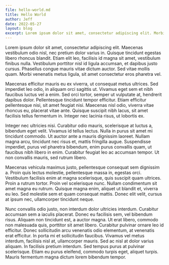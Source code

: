 ```yaml
---
file: hello-world.md
title: Hello World
author: Jeff
date: 2022-05-27
layout: blog
excerpt: Lorem ipsum dolor sit amet, consectetur adipiscing elit. Morbi eget massa sit amet arcu varius lacinia nec quis lacus.
---
```


Lorem ipsum dolor sit amet, consectetur adipiscing elit. Maecenas vestibulum odio nisl, nec pretium dolor varius in. Quisque tincidunt egestas libero rhoncus blandit. Etiam elit leo, facilisis id magna sit amet, vestibulum finibus nulla. Vestibulum porttitor nisl id ligula accumsan, et dapibus justo cursus. Phasellus congue mauris vitae dictum auctor. Sed vitae mollis quam. Morbi venenatis metus ligula, sit amet consectetur eros pharetra vel.

Maecenas efficitur mauris eu ex viverra, ut consequat metus ultrices. Sed imperdiet leo odio, in aliquam orci sagittis ut. Vivamus eget sem et nibh faucibus luctus vel a enim. Sed orci tortor, semper ut vulputate at, hendrerit dapibus dolor. Pellentesque tincidunt tempor efficitur. Etiam efficitur pellentesque nisi, sit amet feugiat nisi. Maecenas nisl odio, viverra vitae rhoncus eu, placerat vitae ante. Quisque suscipit nibh lacus, sit amet facilisis tellus fermentum in. Integer nec lacinia risus, ut lobortis ex.

Integer nec ultricies nisi. Curabitur odio mauris, scelerisque at luctus a, bibendum eget velit. Vivamus id tellus lectus. Nulla in purus sit amet mi tincidunt commodo. Ut auctor ante a mauris dignissim laoreet. Nullam magna arcu, tincidunt nec risus et, mattis fringilla augue. Suspendisse imperdiet, purus vel pharetra bibendum, enim purus convallis quam, ut faucibus nibh libero in enim. Curabitur feugiat leo ac accumsan tempor. Ut non convallis mauris, sed rutrum libero.

Maecenas vehicula maximus justo, pellentesque consequat sem dignissim a. Proin quis lectus molestie, pellentesque massa in, egestas orci. Vestibulum facilisis enim at magna scelerisque, quis suscipit quam ultrices. Proin a rutrum tortor. Proin vel scelerisque nunc. Nullam condimentum sit amet magna eu rutrum. Quisque magna enim, aliquet ut blandit et, viverra eu leo. Sed molestie sem et quam consequat mattis. Donec elit velit, cursus at ipsum nec, ullamcorper tincidunt neque.

Nunc convallis odio justo, non interdum dolor ultricies interdum. Curabitur accumsan sem a iaculis placerat. Donec eu facilisis sem, vel bibendum risus. Aliquam non tincidunt est, a auctor magna. Ut erat libero, commodo non malesuada quis, porttitor sit amet libero. Curabitur pulvinar ornare leo id efficitur. Donec sollicitudin arcu venenatis odio elementum, at venenatis erat efficitur. In porta mi et sollicitudin faucibus. Vivamus vel metus interdum, facilisis nisl at, ullamcorper mauris. Sed ac nisl at dolor varius aliquam. In facilisis pretium interdum. Sed tempus purus at pulvinar scelerisque. Etiam eu purus eleifend, commodo turpis eget, aliquet turpis. Mauris fermentum magna dictum lorem bibendum tempor.